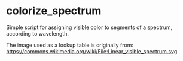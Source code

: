 # colorize_spectrum
Simple script for assigning visible color to segments of a spectrum, according to wavelength.

The image used as a lookup table is originally from: https://commons.wikimedia.org/wiki/File:Linear_visible_spectrum.svg

